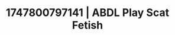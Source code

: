 ---
categories:
- Deep intimacy
- Intimate rituals
- Story-driven erotica
- Dirty mind games
- Hands in hair
image: /assets/images/1747800797141.jpg
layout: post
seo:
  description: Featured content with exclusive ABDL Play, Scat Fetish. HD images available.
  keywords: ABDL Play, Scat Fetish
  og_image: /assets/images/1747800797141.jpg
  schema_type: VisualArtwork
tags:
- ABDL Play
- Scat Fetish
- '#1747800797141'
title: 1747800797141 | ABDL Play Scat Fetish
---